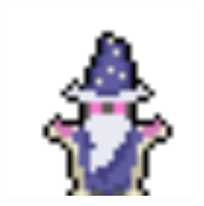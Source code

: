 <img align="right" style="height:300px" style="width:300px" style="margin-right:100px" style="image-rendering:pixelated" style="image-rendering:-moz-crisp-edges" style="image-rendering:crisp-edges" alt="Wizard Gnome casting a spell" src="img/HypgnomeRepeat.gif"/>

<!--
**JLEWilson/JLEWilson** is a ✨ _special_ ✨ repository because its `README.md` (this file) appears on your GitHub profile.

Here are some ideas to get you started:

- 🔭 I’m currently working on ...
- 🌱 I’m currently learning ...
- 👯 I’m looking to collaborate on ...
- 🤔 I’m looking for help with ...
- 💬 Ask me about ...
- 📫 How to reach me: ...
- 😄 Pronouns: ...
- ⚡ Fun fact: ...
-->
